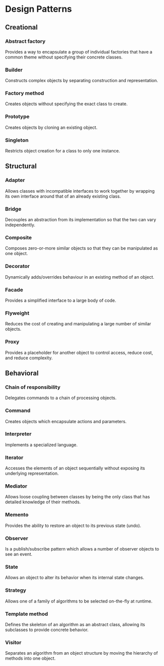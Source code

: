 # Design Patterns
## Creational
### Abstract factory
Provides a way to encapsulate a group of individual factories that have a common theme without specifying their concrete classes.

### Builder 
Constructs complex objects by separating construction and representation.

### Factory method 
Creates objects without specifying the exact class to create.

### Prototype 
Creates objects by cloning an existing object.

### Singleton 
Restricts object creation for a class to only one instance.

## Structural
### Adapter
Allows classes with incompatible interfaces to work together by wrapping its own interface around that of an already existing class.

### Bridge
Decouples an abstraction from its implementation so that the two can vary independently.

### Composite
Composes zero-or-more similar objects so that they can be manipulated as one object.

### Decorator
Dynamically adds/overrides behaviour in an existing method of an object.

### Facade
Provides a simplified interface to a large body of code.

### Flyweight
Reduces the cost of creating and manipulating a large number of similar objects.

### Proxy
Provides a placeholder for another object to control access, reduce cost, and reduce complexity.

## Behavioral
### Chain of responsibility 
Delegates commands to a chain of processing objects.

### Command
Creates objects which encapsulate actions and parameters.

### Interpreter 
Implements a specialized language.

### Iterator 
Accesses the elements of an object sequentially without exposing its underlying representation.

### Mediator 
Allows loose coupling between classes by being the only class that has detailed knowledge of their methods.

### Memento 
Provides the ability to restore an object to its previous state (undo).

### Observer 
Is a publish/subscribe pattern which allows a number of observer objects to see an event.

### State
Allows an object to alter its behavior when its internal state changes.

### Strategy 
Allows one of a family of algorithms to be selected on-the-fly at runtime.

### Template method
Defines the skeleton of an algorithm as an abstract class, allowing its subclasses to provide concrete behavior.

### Visitor
Separates an algorithm from an object structure by moving the hierarchy of methods into one object.
